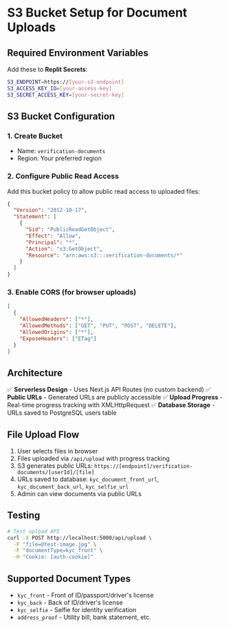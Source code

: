 # S3 Bucket Setup for Document Uploads

## Required Environment Variables

Add these to **Replit Secrets**:

```bash
S3_ENDPOINT=https://[your-s3-endpoint]
S3_ACCESS_KEY_ID=[your-access-key]
S3_SECRET_ACCESS_KEY=[your-secret-key]
```

## S3 Bucket Configuration

### 1. Create Bucket
- Name: `verification-documents`
- Region: Your preferred region

### 2. Configure Public Read Access

Add this bucket policy to allow public read access to uploaded files:

```json
{
  "Version": "2012-10-17",
  "Statement": [
    {
      "Sid": "PublicReadGetObject",
      "Effect": "Allow",
      "Principal": "*",
      "Action": "s3:GetObject",
      "Resource": "arn:aws:s3:::verification-documents/*"
    }
  ]
}
```

### 3. Enable CORS (for browser uploads)

```json
[
  {
    "AllowedHeaders": ["*"],
    "AllowedMethods": ["GET", "PUT", "POST", "DELETE"],
    "AllowedOrigins": ["*"],
    "ExposeHeaders": ["ETag"]
  }
]
```

## Architecture

✅ **Serverless Design** - Uses Next.js API Routes (no custom backend)
✅ **Public URLs** - Generated URLs are publicly accessible
✅ **Upload Progress** - Real-time progress tracking with XMLHttpRequest
✅ **Database Storage** - URLs saved to PostgreSQL users table

## File Upload Flow

1. User selects files in browser
2. Files uploaded via `/api/upload` with progress tracking
3. S3 generates public URLs: `https://[endpoint]/verification-documents/[userId]/[file]`
4. URLs saved to database: `kyc_document_front_url`, `kyc_document_back_url`, `kyc_selfie_url`
5. Admin can view documents via public URLs

## Testing

```bash
# Test upload API
curl -X POST http://localhost:5000/api/upload \
  -F "file=@test-image.jpg" \
  -F "documentType=kyc_front" \
  -H "Cookie: [auth-cookie]"
```

## Supported Document Types

- `kyc_front` - Front of ID/passport/driver's license
- `kyc_back` - Back of ID/driver's license
- `kyc_selfie` - Selfie for identity verification
- `address_proof` - Utility bill, bank statement, etc.

